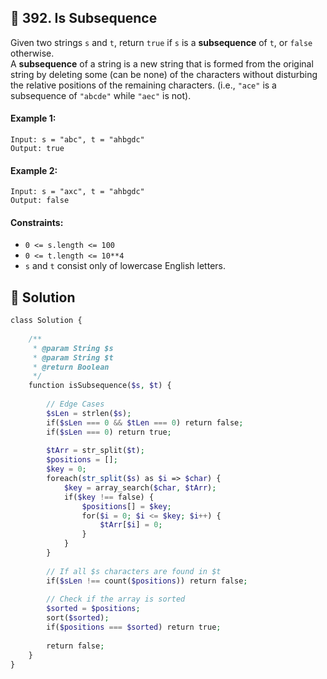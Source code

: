 ## 📝 392. Is Subsequence  
Given two strings `s` and `t`, return `true` if `s` is a **subsequence** of `t`, or `false` otherwise.  
A **subsequence** of a string is a new string that is formed from the original string by deleting some (can be none) of the characters without disturbing the relative positions of the remaining characters. (i.e., `"ace"` is a subsequence of `"abcde"` while `"aec"` is not).  
     
  
#### Example 1:  

```
Input: s = "abc", t = "ahbgdc"
Output: true

```
#### Example 2:  

```
Input: s = "axc", t = "ahbgdc"
Output: false

```
  
#### Constraints:  
+ `0 <= s.length <= 100`  
+ `0 <= t.length <= 10**4`  
+ `s` and `t` consist only of lowercase English letters.  
  
## 📝 Solution 
```php  
class Solution {  
  
    /**  
     * @param String $s  
     * @param String $t  
     * @return Boolean  
     */  
    function isSubsequence($s, $t) {  
  
        // Edge Cases  
        $sLen = strlen($s);  
        if($sLen === 0 && $tLen === 0) return false;  
        if($sLen === 0) return true;  
      
        $tArr = str_split($t);  
        $positions = [];  
        $key = 0;  
        foreach(str_split($s) as $i => $char) {  
            $key = array_search($char, $tArr);  
            if($key !== false) {  
                $positions[] = $key;  
                for($i = 0; $i <= $key; $i++) {  
                    $tArr[$i] = 0;  
                }  
            }  
        }  
  
        // If all $s characters are found in $t  
        if($sLen !== count($positions)) return false;  
  
        // Check if the array is sorted  
        $sorted = $positions;  
        sort($sorted);  
        if($positions === $sorted) return true;  
  
        return false;  
    }  
}  
```  
